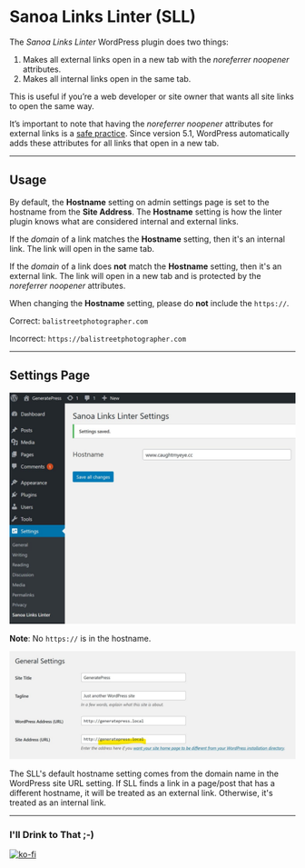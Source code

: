 # Sanoa Links Linter (SLL)

The _Sanoa Links Linter_ WordPress plugin does two things:

1. Makes all external links open in a new tab with the _noreferrer noopener_ attributes.
1. Makes all internal links open in the same tab.

This is useful if you’re a web developer or site owner that wants all site links to open the same way.

It’s important to note that having the _noreferrer noopener_ attributes for external links is a [safe practice](https://www.wpbeginner.com/beginners-guide/what-is-relnoopener-in-wordpress-explained/). Since version 5.1, WordPress automatically adds these attributes for all links that open in a new tab.

---

## Usage

By default, the **Hostname** setting on admin settings page is set to the hostname from the **Site Address**. The **Hostname** setting is how the linter plugin knows what are considered internal and external links. 

If the _domain_ of a link matches the **Hostname** setting, then it's an internal link. The link will open in the same tab.

If the _domain_ of a link does **not** match the **Hostname** setting, then it's an external link. The link will open in a new tab and is protected by the _noreferrer noopener_ attributes.

When changing the **Hostname** setting, please do **not** include the `https://`. 

Correct: `balistreetphotographer.com`

Incorrect: `https://balistreetphotographer.com`

---

## Settings Page

![Admin settings page](screengrabs/sanoa-link-linter-settings-hostname-example-1280w.jpg "Admin settings page")

**Note**: No `https://` is in the hostname.

![Site address setting](screengrabs/sanoa-link-linter-wordpress-site-address-1280w.jpg "Site address setting")

The SLL's default hostname setting comes from the domain name in the WordPress site URL setting. If SLL finds a link in a page/post that has a different hostname, it will be treated as an external link. Otherwise, it's treated as an internal link.

---

### I'll Drink to That ;-)

[![ko-fi](https://www.ko-fi.com/img/githubbutton_sm.svg)](https://ko-fi.com/D1D7YARD)
